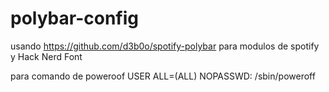 # polybar-config

usando https://github.com/d3b0o/spotify-polybar para modulos de spotify y Hack Nerd Font  


para comando de poweroof
USER ALL=(ALL) NOPASSWD: /sbin/poweroff

